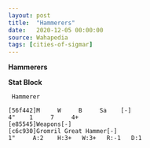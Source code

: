 ```yaml
---
layout: post
title:  "Hammerers"
date:   2020-12-05 00:00:00
source: Wahapedia
tags: [cities-of-sigmar]
---
```


**Hammerers**

**Stat Block**
```
 Hammerer
```

```
[56f442]M     W     B     Sa    [-]
4"    1     7     4+    
[e85545]Weapons[-]
[c6c930]Gromril Great Hammer[-]
1"     A:2    H:3+   W:3+   R:-1   D:1   
```
    